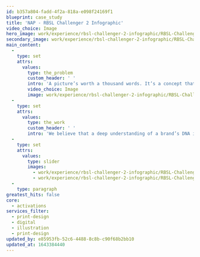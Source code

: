 ```yaml
---
id: b357a804-fadd-4f2a-818a-e098f24169f1
blueprint: case_study
title: 'NAP - RBSL Challenger 2 Infographic'
video_choice: Image
hero_image: work/experience/rbsl-challenger-2-infographic/RBSL-Challenger-Infographic-52-Activations-Full-Image-1360x768.5.jpg
secondary_image: work/experience/rbsl-challenger-2-infographic/RBSL-Challenger-Infographic-52-Activations-Secondary-Image-896x597.jpg
main_content:
  -
    type: set
    attrs:
      values:
        type: the_problem
        custom_header: ' '
        intro: 'A picture’s worth a thousand words. It’s a concept that we’re wholeheartedly behind at Think!. So when RBSL came to us to produce promotional material for the Challenger 2 tank, we knew exactly the approach it needed.'
        video_choice: Image
        image: work/experience/rbsl-challenger-2-infographic/RBSL-Challenger-Infographic-52-Activations-Full-Image-1360x768.5-2.jpg
  -
    type: set
    attrs:
      values:
        type: the_work
        custom_header: ' '
        intro: 'We believe that a deep understanding of a brand’s DNA is essential if you’re going to get the messaging right… and this is certainly the case with RBSL. We’ve been their go-to creative agency since their inception; in fact, we created the brand!'
  -
    type: set
    attrs:
      values:
        type: slider
        images:
          - work/experience/rbsl-challenger-2-infographic/RBSL-Challenger-Infographic-52-Activations-Large-927x522-2.jpg
          - work/experience/rbsl-challenger-2-infographic/RBSL-Challenger-Infographic-52-Activations-Large-927x522.jpg
  -
    type: paragraph
greatest_hits: false
core:
  - activations
services_filter:
  - print-design
  - digital
  - illustration
  - print-design
updated_by: e85953fb-52c6-4488-8c8b-c90f68b2bb10
updated_at: 1643384440
---
```

